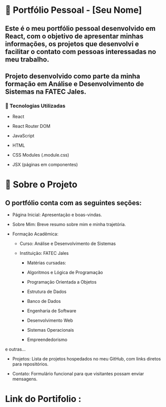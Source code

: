# 💼 Portfólio Pessoal - [Seu Nome]

## Este é o meu portfólio pessoal desenvolvido em React, com o objetivo de apresentar minhas informações, os projetos que desenvolvi e facilitar o contato com pessoas interessadas no meu trabalho.

## Projeto desenvolvido como parte da minha formação em Análise e Desenvolvimento de Sistemas na FATEC Jales.

### 🚀 Tecnologias Utilizadas

* React

* React Router DOM

* JavaScript

* HTML

* CSS Modules (.module.css)

* JSX (páginas em componentes)

# 📄 Sobre o Projeto

## O portfólio conta com as seguintes seções:

* Página Inicial: Apresentação e boas-vindas.

* Sobre Mim: Breve resumo sobre mim e minha trajetória.

* Formação Acadêmica:

   * Curso: Análise e Desenvolvimento de Sistemas

   * Instituição: FATEC Jales

      * Matérias cursadas:

      * Algoritmos e Lógica de Programação

      * Programação Orientada a Objetos

      * Estrutura de Dados

      * Banco de Dados

      * Engenharia de Software

      * Desenvolvimento Web

      * Sistemas Operacionais

      * Empreendedorismo

e outras...

* Projetos: Lista de projetos hospedados no meu GitHub, com links diretos para repositórios.

* Contato: Formulário funcional para que visitantes possam enviar mensagens.

# Link do Portifolio : 
